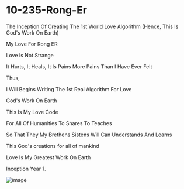 # 10-235-Rong-Er
The Inception Of Creating The 1st World Love Algorithm (Hence, This Is God's Work On Earth)


My Love For Rong ER

Love Is Not Strange

It Hurts, It Heals,
It Is Pains
More Pains Than 
I Have Ever Felt

Thus, 

I Will Begins Writing The 1st Real Algorithm For 
Love

God's Work On Earth


This Is 
My Love Code

For All Of Humanities
To Shares
To Teaches

So That
They
My Brethens
Sistens
Will
Can
Understands
And 
Learns

This 
God's creations for all of mankind

Love Is My Greatest Work 
On Earth


Inception 
Year 1.

![image](https://github.com/chaosdp/10-235-Rong-Er/assets/123339503/e1ab16f2-83c5-403d-b5f6-f4085b6e3113)
